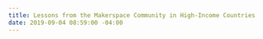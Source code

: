 ```yaml
---
title: Lessons from the Makerspace Community in High-Income Countries
date: 2019-09-04 08:59:00 -04:00
---
```


